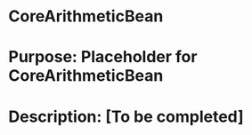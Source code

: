 # CoreArithmeticBean 
# Purpose: Placeholder for CoreArithmeticBean 
 
# Description: [To be completed] 
